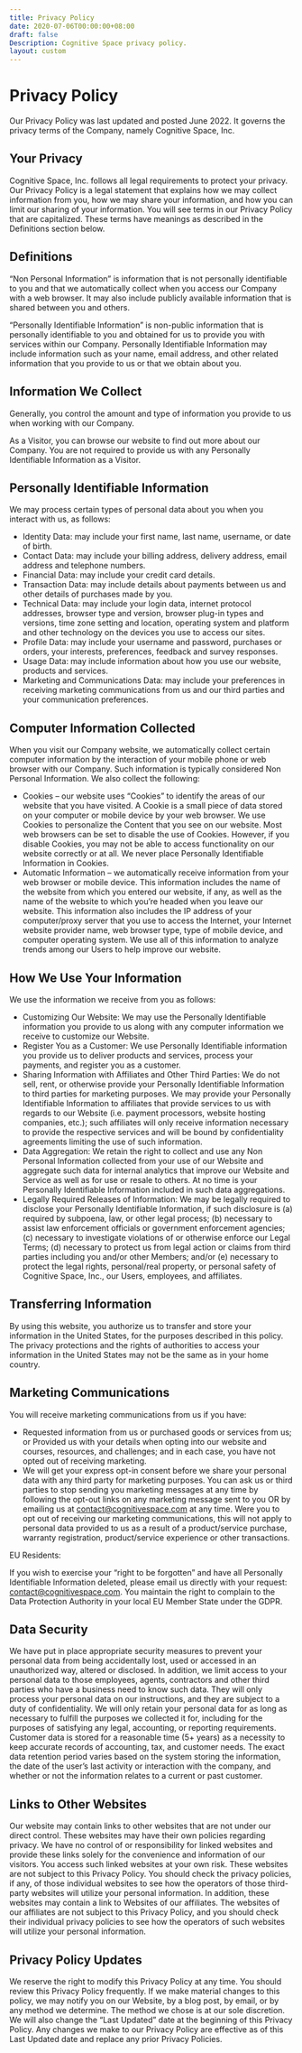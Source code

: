 ```yaml
---
title: Privacy Policy
date: 2020-07-06T00:00:00+08:00
draft: false
Description: Cognitive Space privacy policy.
layout: custom
---
```


# Privacy Policy

Our Privacy Policy was last updated and posted June 2022. It governs the privacy terms of the Company, namely Cognitive Space, Inc.

## Your Privacy

Cognitive Space, Inc. follows all legal requirements to protect your privacy. Our Privacy Policy is a legal statement that explains how we may collect information from you, how we may share your information, and how you can limit our sharing of your information. You will see terms in our Privacy Policy that are capitalized. These terms have meanings as described in the Definitions section below.

## Definitions

“Non Personal Information” is information that is not personally identifiable to you and that we automatically collect when you access our Company with a web browser. It may also include publicly available information that is shared between you and others.

“Personally Identifiable Information” is non-public information that is personally identifiable to you and obtained for us to provide you with services within our Company. Personally Identifiable Information may include information such as your name, email address, and other related information that you provide to us or that we obtain about you.

## Information We Collect

Generally, you control the amount and type of information you provide to us when working with our Company.

As a Visitor, you can browse our website to find out more about our Company. You are not required to provide us with any Personally Identifiable Information as a Visitor.

## Personally Identifiable Information

We may process certain types of personal data about you when you interact with us, as follows:

- Identity Data: may include your first name, last name, username, or date of birth.
- Contact Data: may include your billing address, delivery address, email address and telephone numbers.
- Financial Data: may include your credit card details.
- Transaction Data: may include details about payments between us and other details of purchases made by you.
- Technical Data: may include your login data, internet protocol addresses, browser type and version, browser plug-in types and versions, time zone setting and location, operating system and platform and other technology on the devices you use to access our sites.
- Profile Data: may include your username and password, purchases or orders, your interests, preferences, feedback and survey responses.
- Usage Data: may include information about how you use our website, products and services.
- Marketing and Communications Data: may include your preferences in receiving marketing communications from us and our third parties and your communication preferences.

## Computer Information Collected

When you visit our Company website, we automatically collect certain computer information by the interaction of your mobile phone or web browser with our Company. Such information is typically considered Non Personal Information. We also collect the following:

- Cookies – our website uses “Cookies” to identify the areas of our website that you have visited. A Cookie is a small piece of data stored on your computer or mobile device by your web browser. We use Cookies to personalize the Content that you see on our website. Most web browsers can be set to disable the use of Cookies. However, if you disable Cookies, you may not be able to access functionality on our website correctly or at all. We never place Personally Identifiable Information in Cookies.
- Automatic Information – we automatically receive information from your web browser or mobile device. This information includes the name of the website from which you entered our website, if any, as well as the name of the website to which you’re headed when you leave our website. This information also includes the IP address of your computer/proxy server that you use to access the Internet, your Internet website provider name, web browser type, type of mobile device, and computer operating system. We use all of this information to analyze trends among our Users to help improve our website.

## How We Use Your Information

We use the information we receive from you as follows:

- Customizing Our Website: We may use the Personally Identifiable information you provide to us along with any computer information we receive to customize our Website.
- Register You as a Customer: We use Personally Identifiable information you provide us to deliver products and services, process your payments, and register you as a customer.
- Sharing Information with Affiliates and Other Third Parties: We do not sell, rent, or otherwise provide your Personally Identifiable Information to third parties for marketing purposes. We may provide your Personally Identifiable Information to affiliates that provide services to us with regards to our Website (i.e. payment processors, website hosting companies, etc.); such affiliates will only receive information necessary to provide the respective services and will be bound by confidentiality agreements limiting the use of such information.
- Data Aggregation: We retain the right to collect and use any Non Personal Information collected from your use of our Website and aggregate such data for internal analytics that improve our Website and Service as well as for use or resale to others. At no time is your Personally Identifiable Information included in such data aggregations.
- Legally Required Releases of Information: We may be legally required to disclose your Personally Identifiable Information, if such disclosure is (a) required by subpoena, law, or other legal process; (b) necessary to assist law enforcement officials or government enforcement agencies; (c) necessary to investigate violations of or otherwise enforce our Legal Terms; (d) necessary to protect us from legal action or claims from third parties including you and/or other Members; and/or (e) necessary to protect the legal rights, personal/real property, or personal safety of Cognitive Space, Inc., our Users, employees, and affiliates.

## Transferring Information

By using this website, you authorize us to transfer and store your information in the United States, for the purposes described in this policy. The privacy protections and the rights of authorities to access your information in the United States may not be the same as in your home country.

## Marketing Communications

You will receive marketing communications from us if you have:

- Requested information from us or purchased goods or services from us; or
Provided us with your details when opting into our website and courses, resources, and challenges; and in each case, you have not opted out of receiving marketing.
- We will get your express opt-in consent before we share your personal data with any third party for marketing purposes. You can ask us or third parties to stop sending you marketing messages at any time by following the opt-out links on any marketing message sent to you OR by emailing us at contact@cognitivespace.com at any time. Were you to opt out of receiving our marketing communications, this will not apply to personal data provided to us as a result of a product/service purchase, warranty registration, product/service experience or other transactions.

EU Residents:

If you wish to exercise your “right to be forgotten” and have all Personally Identifiable Information deleted, please email us directly with your request: contact@cognitivespace.com. You maintain the right to complain to the Data Protection Authority in your local EU Member State under the GDPR.

## Data Security

We have put in place appropriate security measures to prevent your personal data from being accidentally lost, used or accessed in an unauthorized way, altered or disclosed. In addition, we limit access to your personal data to those employees, agents, contractors and other third parties who have a business need to know such data. They will only process your personal data on our instructions, and they are subject to a duty of confidentiality. We will only retain your personal data for as long as necessary to fulfill the purposes we collected it for, including for the purposes of satisfying any legal, accounting, or reporting requirements. Customer data is stored for a reasonable time (5+ years) as a necessity to keep accurate records of accounting, tax, and customer needs. The exact data retention period varies based on the system storing the information, the date of the user’s last activity or interaction with the company, and whether or not the information relates to a current or past customer.

## Links to Other Websites

Our website may contain links to other websites that are not under our direct control. These websites may have their own policies regarding privacy. We have no control of or responsibility for linked websites and provide these links solely for the convenience and information of our visitors. You access such linked websites at your own risk. These websites are not subject to this Privacy Policy. You should check the privacy policies, if any, of those individual websites to see how the operators of those third-party websites will utilize your personal information. In addition, these websites may contain a link to Websites of our affiliates. The websites of our affiliates are not subject to this Privacy Policy, and you should check their individual privacy policies to see how the operators of such websites will utilize your personal information.

## Privacy Policy Updates

We reserve the right to modify this Privacy Policy at any time. You should review this Privacy Policy frequently. If we make material changes to this policy, we may notify you on our Website, by a blog post, by email, or by any method we determine. The method we chose is at our sole discretion. We will also change the “Last Updated” date at the beginning of this Privacy Policy. Any changes we make to our Privacy Policy are effective as of this Last Updated date and replace any prior Privacy Policies.
